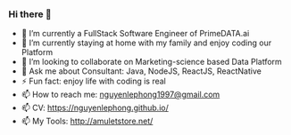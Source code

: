 ### Hi there 👋

- 🔭  I’m currently a FullStack Software Engineer of PrimeDATA.ai
- 🌱  I’m currently staying at home with my family and enjoy coding our Platform
- 👯  I’m looking to collaborate on Marketing-science based Data Platform
- 💬  Ask me about Consultant: Java, NodeJS, ReactJS, ReactNative
- ⚡ Fun fact: enjoy life with coding is real
- 📫  How to reach me: nguyenlephong1997@gmail.com
- 📫  CV: https://nguyenlephong.github.io/
- 📫  My Tools: http://amuletstore.net/

